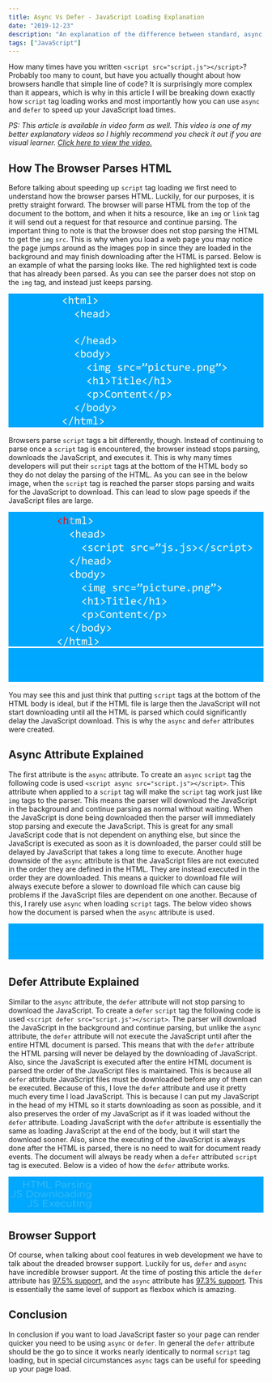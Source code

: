 ```yaml
---
title: Async Vs Defer - JavaScript Loading Explanation
date: "2019-12-23"
description: "An explanation of the difference between standard, async, and defer script tag loading, and which is the best to use."
tags: ["JavaScript"]
---
```


How many times have you written `<script src="script.js"></script>`? Probably too many to count, but have you actually thought about how browsers handle that simple line of code? It is surprisingly more complex than it appears, which is why in this article I will be breaking down exactly how `script` tag loading works and most importantly how you can use `async` and `defer` to speed up your JavaScript load times.

_PS: This article is available in video form as well. This video is one of my better explanatory videos so I highly recommend you check it out if you are visual learner. [Click here to view the video.](https://youtu.be/Kpn2ajSa92c)_

## How The Browser Parses HTML

Before talking about speeding up `script` tag loading we first need to understand how the browser parses HTML. Luckily, for our purposes, it is pretty straight forward. The browser will parse HTML from the top of the document to the bottom, and when it hits a resource, like an `img` or `link` tag it will send out a request for that resource and continue parsing. The important thing to note is that the browser does not stop parsing the HTML to get the `img` `src`. This is why when you load a web page you may notice the page jumps around as the images pop in since they are loaded in the background and may finish downloading after the HTML is parsed. Below is an example of what the parsing looks like. The red highlighted text is code that has already been parsed. As you can see the parser does not stop on the `img` tag, and instead just keeps parsing.

![Browser HTML parsing when there are no script tags](videos/normal-parsing.gif)

Browsers parse `script` tags a bit differently, though. Instead of continuing to parse once a `script` tag is encountered, the browser instead stops parsing, downloads the JavaScript, and executes it. This is why many times developers will put their `script` tags at the bottom of the HTML body so they do not delay the parsing of the HTML. As you can see in the below image, when the `script` tag is reached the parser stops parsing and waits for the JavaScript to download. This can lead to slow page speeds if the JavaScript files are large.

![Browser HTML parsing with script tag in the head element](videos/head-parsing.gif)
![Browser HTML parsing timeline for script tag in the head element](videos/normal-parsing-timeline.gif)

You may see this and just think that putting `script` tags at the bottom of the HTML body is ideal, but if the HTML file is large then the JavaScript will not start downloading until all the HTML is parsed which could significantly delay the JavaScript download. This is why the `async` and `defer` attributes were created.

## Async Attribute Explained

The first attribute is the `async` attribute. To create an `async` `script` tag the following code is used `<script async src="script.js"></script>`. This attribute when applied to a `script` tag will make the `script` tag work just like `img` tags to the parser. This means the parser will download the JavaScript in the background and continue parsing as normal without waiting. When the JavaScript is done being downloaded then the parser will immediately stop parsing and execute the JavaScript. This is great for any small JavaScript code that is not dependent on anything else, but since the JavaScript is executed as soon as it is downloaded, the parser could still be delayed by JavaScript that takes a long time to execute. Another huge downside of the `async` attribute is that the JavaScript files are not executed in the order they are defined in the HTML. They are instead executed in the order they are downloaded. This means a quicker to download file will always execute before a slower to download file which can cause big problems if the JavaScript files are dependent on one another. Because of this, I rarely use `async` when loading `script` tags. The below video shows how the document is parsed when the `async` attribute is used.

![Browser HTML parsing timeline for an async script tag in the head element](videos/async-parsing-timeline.gif)

## Defer Attribute Explained

Similar to the `async` attribute, the `defer` attribute will not stop parsing to download the JavaScript. To create a `defer` `script` tag the following code is used `<script defer src="script.js"></script>`. The parser will download the JavaScript in the background and continue parsing, but unlike the `async` attribute, the `defer` attribute will not execute the JavaScript until after the entire HTML document is parsed. This means that with the `defer` attribute the HTML parsing will never be delayed by the downloading of JavaScript. Also, since the JavaScript is executed after the entire HTML document is parsed the order of the JavaScript files is maintained. This is because all `defer` attribute JavaScript files must be downloaded before any of them can be executed. Because of this, I love the `defer` attribute and use it pretty much every time I load JavaScript. This is because I can put my JavaScript in the head of my HTML so it starts downloading as soon as possible, and it also preserves the order of my JavaScript as if it was loaded without the `defer` attribute. Loading JavaScript with the `defer` attribute is essentially the same as loading JavaScript at the end of the body, but it will start the download sooner. Also, since the executing of the JavaScript is always done after the HTML is parsed, there is no need to wait for document ready events. The document will always be ready when a `defer` attributed `script` tag is executed. Below is a video of how the `defer` attribute works.

![Browser HTML parsing timeline for a defer script tag in the head element](videos/defer-parsing-timeline.gif)

## Browser Support

Of course, when talking about cool features in web development we have to talk about the dreaded browser support. Luckily for us, `defer` and `async` have incredible browser support. At the time of posting this article the `defer` attribute has [97.5% support](https://caniuse.com/#feat=script-defer), and the `async` attribute has [97.3% support](https://caniuse.com/#feat=script-async). This is essentially the same level of support as flexbox which is amazing.

## Conclusion

In conclusion if you want to load JavaScript faster so your page can render quicker you need to be using `async` or `defer`. In general the `defer` attribute should be the go to since it works nearly identically to normal `script` tag loading, but in special circumstances `async` tags can be useful for speeding up your page load.
